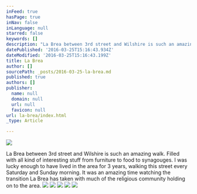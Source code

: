 ```yaml
---
inFeed: true
hasPage: true
inNav: false
inLanguage: null
starred: false
keywords: []
description: "La Brea between 3rd street and Wilshire is such an amazing walk. Filled with all kind of interesting stuff from furniture to food to synagouges. I was lucky enough to have lived in the area for 3 years, walking this street every Saturday and Sunday morning. It was an amazing time watching the transition La Brea has taken with much of the religious community holding on to the area.\_"
datePublished: '2016-03-25T15:16:43.934Z'
dateModified: '2016-03-25T15:16:43.199Z'
title: La Brea
author: []
sourcePath: _posts/2016-03-25-la-brea.md
published: true
authors: []
publisher:
  name: null
  domain: null
  url: null
  favicon: null
url: la-brea/index.html
_type: Article

---
```

![](https://the-grid-user-content.s3-us-west-2.amazonaws.com/e57855a4-7379-4806-ae68-7f1dfa881591.jpg)

La Brea between 3rd street and Wilshire is such an amazing walk. Filled with all kind of interesting stuff from furniture to food to synagouges. I was lucky enough to have lived in the area for 3 years, walking this street every Saturday and Sunday morning. It was an amazing time watching the transition La Brea has taken with much of the religious community holding on to the area. ![](https://the-grid-user-content.s3-us-west-2.amazonaws.com/cf77fefd-fbc6-4af4-b283-f9052e6c79b1.jpg)
![](https://the-grid-user-content.s3-us-west-2.amazonaws.com/d9bccbab-1d64-4ac6-a652-cc99f76d709c.jpg)
![](https://the-grid-user-content.s3-us-west-2.amazonaws.com/0e9cd038-b6c1-4131-9705-ef8b7757f960.jpg)
![](https://the-grid-user-content.s3-us-west-2.amazonaws.com/1a3fdd20-9725-4857-aacb-310aad0a1ff3.jpg)
![](https://the-grid-user-content.s3-us-west-2.amazonaws.com/b5f69efb-f24a-4cfb-92b4-f4beae9259a6.jpg)